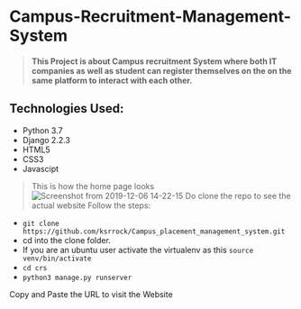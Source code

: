# Campus-Recruitment-Management-System
 > #### This Project is about Campus recruitment System where both IT companies as well as student can register themselves on the on the same platform to interact with each other.
 ## Technologies Used:
 - Python 3.7
 - Django 2.2.3
 - HTML5
 - CSS3 
 - Javascipt
 > This is how the home page looks
 ![Screenshot from 2019-12-06 14-22-15](https://user-images.githubusercontent.com/42781233/70318900-1d355300-1847-11ea-9594-023c571992e2.png)
 > Do clone the repo to see the actual website
 Follow the steps:
 - `git clone  https://github.com/ksrrock/Campus_placement_management_system.git`
 - cd into the clone folder.
 - If you are an ubuntu user activate the virtualenv as this
   `source venv/bin/activate`
 - `cd crs`
 - `python3 manage.py runserver`
 
 Copy and Paste the URL to visit the Website
 
